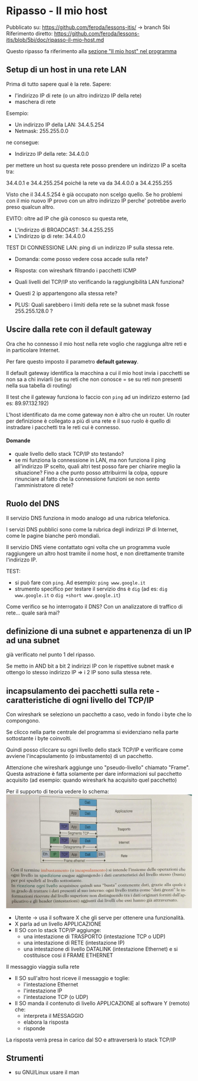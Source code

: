 # Ripasso - Il mio host

Pubblicato su: https://github.com/feroda/lessons-itis/ -> branch 5bi
Riferimento diretto: https://github.com/feroda/lessons-itis/blob/5bi/doc/ripasso-il-mio-host.md

Questo ripasso fa riferimento alla
[sezione "Il mio host" nel programma](https://github.com/feroda/lessons-itis/blob/5bi/doc/programma.md)

## Setup di un host in una rete LAN

Prima di tutto sapere qual è la rete. Sapere:
* l'indirizzo IP di rete (o un altro indirizzo IP della rete)
* maschera di rete

Esempio:

- Un indirizzo IP della LAN: 34.4.5.254
- Netmask: 255.255.0.0

ne consegue:

- Indirizzo IP della rete: 34.4.0.0

per mettere un host su questa rete posso prendere un indirizzo IP a scelta tra:

34.4.0.1 e 34.4.255.254
poiché la rete va da 34.4.0.0 a 34.4.255.255

Visto che il 34.4.5.254 è già occupato non scelgo quello.
Se ho problemi con il mio nuovo IP provo con un altro indirizzo IP perche' potrebbe averlo preso qualcun altro.

EVITO: oltre ad IP che già conosco su questa rete,
- L'indirizzo di BROADCAST: 34.4.255.255
- L'indirizzo ip di rete: 34.4.0.0

TEST DI CONNESSIONE LAN: ping di un indirizzo IP sulla stessa rete.

* Domanda: come posso vedere cosa accade sulla rete?
* Risposta: con wireshark filtrando i pacchetti ICMP

* Quali livelli del TCP/IP sto verificando la raggiungibilità LAN funziona?
* Questi 2 ip appartengono alla stessa rete?

* PLUS: Quali sarebbero i limiti della rete se la subnet mask fosse 255.255.128.0 ?

## Uscire dalla rete con il default gateway

Ora che ho connesso il mio host nella rete voglio che raggiunga altre reti e in particolare Internet.

Per fare questo imposto il parametro **default gateway**.

Il default gateway identifica la macchina a cui il mio host invia i pacchetti se non sa a chi inviarli (se su reti che non conosce = se su reti non presenti nella sua tabella di routing)

Il test che il gateway funziona lo faccio con `ping` ad un indirizzo esterno (ad es: 89.97.132.192)

L'host identificato da me come gateway non è altro che un router.
Un router per definizione è collegato a più di una rete e il suo ruolo è quello di instradare i pacchetti tra le reti cui è connesso.

#### Domande

- quale livello dello stack TCP/IP sto testando?
- se mi funziona la connessione in LAN, ma non funziona il ping all'indirizzo IP scelto, quali altri test posso fare per chiarire meglio la situazione? Fino a che punto posso attribuirmi la colpa, oppure rinunciare al
fatto che la connessione funzioni se non sento l'amministratore di rete?

## Ruolo del DNS

Il servizio DNS funziona in modo analogo ad una rubrica telefonica.

I servizi DNS pubblici sono come la rubrica degli indirizzi IP di Internet, come le pagine bianche però mondiali.

Il servizio DNS viene contattato ogni volta che un programma vuole raggiungere un altro host tramite il nome host, e non direttamente tramite l'indirizzo IP.

TEST:
* si può fare con `ping`. Ad esempio: `ping www.google.it`
* strumento specifico per testare il servizio dns è `dig` (ad es: `dig www.google.it` o `dig +short www.google.it`)

Come verifico se ho interrogato il DNS?
Con un analizzatore di traffico di rete... quale sarà mai?

## definizione di una subnet e appartenenza di un IP ad una subnet

già verificato nel punto 1 del ripasso.

Se metto in AND bit a bit 2 indirizzi IP con le rispettive subnet mask e ottengo lo stesso indirizzo IP => i 2 IP sono sulla stessa rete.

## incapsulamento dei pacchetti sulla rete - caratteristiche di ogni livello del TCP/IP

Con wireshark se seleziono un pacchetto a caso, vedo in fondo i byte che lo compongono.

Se clicco nella parte centrale del programma si evidenziano nella parte sottostante i byte coinvolti.

Quindi posso cliccare su ogni livello dello stack TCP/IP e verificare come avviene l'incapsulamento (o imbustamento) di un pacchetto.

Attenzione che wireshark aggiunge uno "pseudo-livello" chiamato "Frame". Questa astrazione è fatta solamente per dare informazioni sul pacchetto acquisito (ad esempio: quando wireshark ha acquisito quel pacchetto)

Per il supporto di teoria vedere lo schema: ![incapsulamento dei pacchetti](./incapsulamento-pacchetti.jpg)

* Utente -> usa il software X che gli serve per ottenere una funzionalità.
* X parla ad un livello APPLICAZIONE
* Il SO con lo stack TCP/IP aggiunge:
  * una intestazione di TRASPORTO (intestazione TCP o UDP)
  * una intestazione di RETE (intestazione IP)
  * una intestazione di livello DATALINK (intestazione Ethernet) e si costituisce cosi il FRAME ETHERNET

Il messaggio viaggia sulla rete

* Il SO sull'altro host riceve il messaggio e toglie:
  * l'intestazione Ethernet
  * l'intestazione IP
  * l'intestazione TCP (o UDP)
* Il SO manda il contenuto di livello APPLICAZIONE al software Y (remoto) che:
  * interpreta il MESSAGGIO
  * elabora la risposta
  * risponde

La risposta verrà presa in carico dal SO e attraverserà lo stack TCP/IP

## Strumenti

- su GNU/Linux usare il man















































